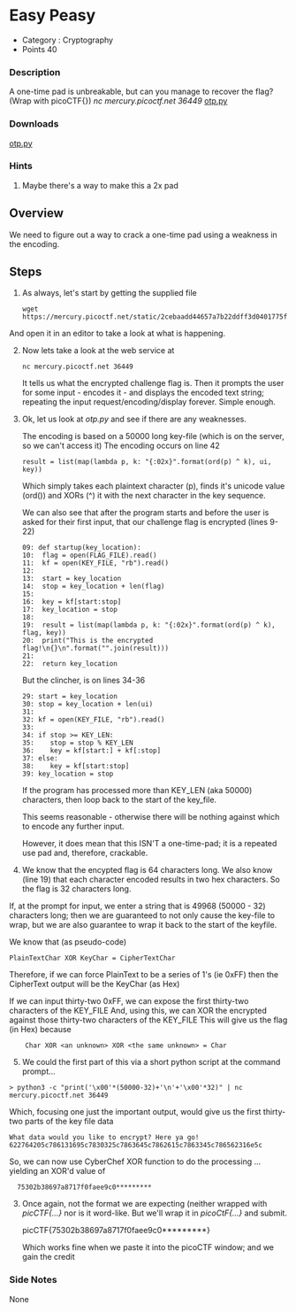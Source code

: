 # Easy Peasy
- Category : Cryptography
- Points 40

### Description

A one-time pad is unbreakable, but can you manage to recover the flag? (Wrap with picoCTF{}) *nc mercury.picoctf.net 36449* [otp.py](https://mercury.picoctf.net/static/2cebaadd44657a7b22ddff3d0401775f/otp.py)

### Downloads
[otp.py](./otp.py)

### Hints

1. Maybe there's a way to make this a 2x pad

## Overview

We need to figure out a way to crack a one-time pad using a weakness in the encoding.


## Steps

1. As always, let's start by getting the supplied file

   ```
   wget https://mercury.picoctf.net/static/2cebaadd44657a7b22ddff3d0401775f/otp.py
   ```

  And open it in an editor to take a look at what is happening.


2. Now lets take a look at the web service at

   ```
   nc mercury.picoctf.net 36449
   ```

   It tells us what the encrypted challenge flag is.
   Then it prompts the user for some input - encodes it - and displays the encoded text string; repeating the input request/encoding/display forever. Simple enough.


3. Ok, let us look at *otp.py* and see if there are any weaknesses.

   The encoding is based on a 50000 long key-file (which is on the server, so we can't access it)
   The encoding occurs on line 42

   ```
   result = list(map(lambda p, k: "{:02x}".format(ord(p) ^ k), ui, key))
   ```

   Which simply takes each plaintext character (p), finds it's unicode value (ord()) and XORs (^) it with the next character in the key sequence.

   We can also see that after the program starts and before the user is asked for their first input, that our challenge flag is encrypted (lines 9-22)

   ```
   09: def startup(key_location):
   10: 	flag = open(FLAG_FILE).read()
   11:	kf = open(KEY_FILE, "rb").read()
   12:
   13: 	start = key_location
   14:	stop = key_location + len(flag)
   15:
   16:	key = kf[start:stop]
   17:	key_location = stop
   18:
   19:	result = list(map(lambda p, k: "{:02x}".format(ord(p) ^ k), flag, key))
   20:	print("This is the encrypted flag!\n{}\n".format("".join(result)))
   21:
   22:	return key_location
   ```

   But the clincher, is on lines 34-36
   ```
   29: start = key_location
   30: stop = key_location + len(ui)
   31:
   32: kf = open(KEY_FILE, "rb").read()
   33:
   34: if stop >= KEY_LEN:
   35:    stop = stop % KEY_LEN
   36:    key = kf[start:] + kf[:stop]
   37: else:
   38:    key = kf[start:stop]
   39: key_location = stop
   ```
   If the program has processed more than KEY_LEN (aka 50000) characters, then
   loop back to the start of the key_file.

   This seems reasonable - otherwise there will be nothing against which to encode
   any further input.

   However, it does mean that this ISN'T a one-time-pad; it is a repeated use pad
   and, therefore, crackable.



4. We know that the encypted flag is 64 characters long. We also know (line 19) that each character encoded results in two hex characters. So the flag is 32 characters long.

  If, at the prompt for input, we enter a string that is 49968 (50000 - 32) characters long; then we are guaranteed to not only cause the key-file to wrap, but we are also guarantee to wrap it back to the start of the keyfile.

  We know that (as pseudo-code)

    PlainTextChar XOR KeyChar = CipherTextChar

  Therefore, if we can force PlainText to be a series of 1's (ie 0xFF) then
  the CipherText output will be the KeyChar (as Hex)

  If we can input thirty-two 0xFF, we can expose the first thirty-two characters of the KEY_FILE
  And, using this, we can XOR the encrypted against those thirty-two characters of the KEY_FILE
  This will give us the flag (in Hex) because

        Char XOR <an unknown> XOR <the same unknown> = Char


5. We could the first part of this via a short python script at the command prompt...

  ```
  > python3 -c "print('\x00'*(50000-32)+'\n'+'\x00'*32)" | nc mercury.picoctf.net 36449
  ```

  Which, focusing one just the important output, would give us the first thirty-two parts of the key file data

  ```
  What data would you like to encrypt? Here ya go!
  622764205c786131695c7830325c7863645c7862615c7863345c786562316e5c
  ```

  So, we can now use CyberChef XOR function to do the processing ... yielding an XOR'd value of

      75302b38697a8717f0faee9c0*********



3. Once again, not the format we are expecting (neither wrapped with *picCTF{...}* nor is it word-like.
   But we'll wrap it in *picoCtF{...}* and submit.

   picCTF{75302b38697a8717f0faee9c0*********}

   Which works fine when we paste it into the picoCTF window; and we gain the credit








### Side Notes

None
